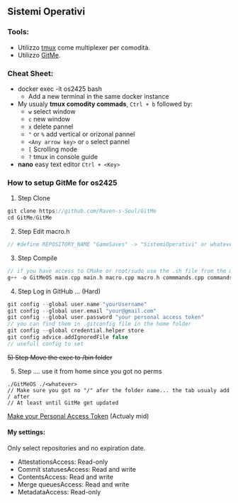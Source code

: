 ## Sistemi Operativi
### Tools:
- Utilizzo [tmux](https://github.com/tmux/tmux) come multiplexer per comodità.
- Utilizzo [GitMe](https://github.com/Raven-s-Soul/GitMe). 
### Cheat Sheet:
- docker exec -it os2425 bash
   - Add a new terminal in the same docker instance
- My usualy **tmux comodity commads**, `Ctrl + b` followed by:
   - `w` select window
   - `c` new window
   - `x` delete pannel
   - `"` or `%` add vertical or orizonal pannel
   - `<Any arrow key>` or `o` select pannel
   - `[` Scrolling mode
   - `?` tmux in console guide
- **nano** easy text editor `Ctrl + <Key>`
### How to setup GitMe for os2425
1) Step Clone
```c
git clone https://github.com/Raven-s-Soul/GitMe
cd GitMe/GitMe
```
2) Step Edit macro.h
```c
// #define REPOSITORY_NAME "GameSaves" -> "SistemiOperativi" or whatever
```
3) Step Compile
```c
// if you have access to CMake or root/sudo use the .sh file from the main folder and your done
g++ -o GitMeOS main.cpp main.h macro.cpp macro.h commmands.cpp commands.h
```
4) Step Log in GitHub ... (Hard)
```c
git config --global user.name "yourUsername"
git config --global user.email "your@gmail.com"
git config --global user.password "your personal access token"
// you can find them in .gitconfig file in the home folder
git config --global credential.helper store
git config advice.addIgnoredFile false
// usefull config to set
```
<s> 5) Step Move the exec to /bin folder </s>

5) Step .... use it from home since you got no perms
```
./GitMeOS ./<whatever>
// Make sure you got no "/" afer the folder name... the tab usualy add / after
// At least until GitMe get updated
```

[Make your Personal Access Token](https://docs.github.com/en/authentication/keeping-your-account-and-data-secure/managing-your-personal-access-tokens#creating-a-fine-grained-personal-access-token) (Actualy mid)
#### My settings:
Only select repositories and no expiration date.
- AttestationsAccess: Read-only
- Commit statusesAccess: Read and write
- ContentsAccess: Read and write
- Merge queuesAccess: Read and write
- MetadataAccess: Read-only
